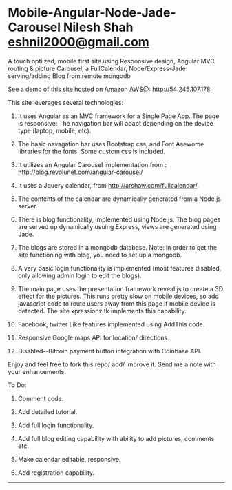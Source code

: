 Mobile-Angular-Node-Jade-Carousel
Nilesh Shah eshnil2000@gmail.com
=================================

A touch optiized, mobile first site using Responsive design, Angular MVC routing &amp; picture Carousel, a FullCalendar, Node/Express-Jade serving/adding Blog from remote mongodb

See a demo of this site hosted on Amazon AWS@:
http://54.245.107.178. 

This site leverages several technologies:
1. It uses Angular as an MVC framework for a Single Page App. The page is responsive: The navigation bar will adapt depending on the device type (laptop, mobile, etc).

2. The basic navagation bar uses Bootstrap css, and Font Asewome libraries for the fonts. Some custom css is included.

2. It utilizes an Angular Carousel implementation from : 
http://blog.revolunet.com/angular-carousel/

3. It uses a Jquery calendar, from http://arshaw.com/fullcalendar/.

4. The contents of the calendar are dynamically generated from a Node.js server.

5. There is blog functionality, implemented using Node.js. The blog pages are served up dynamically usuing Express, views are generated using Jade.

6. The blogs are stored in a mongodb database. Note: in order to get the site functioning with blog, you need to set up a mongodb.

7. A very basic login functionality is implemented (most features disabled, only allowing admin login to edit the blogs).

8. The main page uses the presentation framework reveal.js to create a 3D effect for the pictures. This runs pretty slow on mobile devices, so add javascript code to route users away from this page if mobile device is detected. The site xpressionz.tk implements this capability.

9. Facebook, twitter Like features implemented using AddThis code.

10. Responsive Google maps API for location/ directions.

11. Disabled--Bitcoin payment button integration with Coinbase API.

Enjoy and feel free to fork this repo/ add/ improve it. Send me a note with your enhancements.

To Do:
1. Comment code.

2. Add detailed tutorial.

3. Add full login functionality.

4. Add full blog editing capability with ability to add pictures, comments etc.

5. Make calendar editable, responsive.

6. Add registration capability.

---

